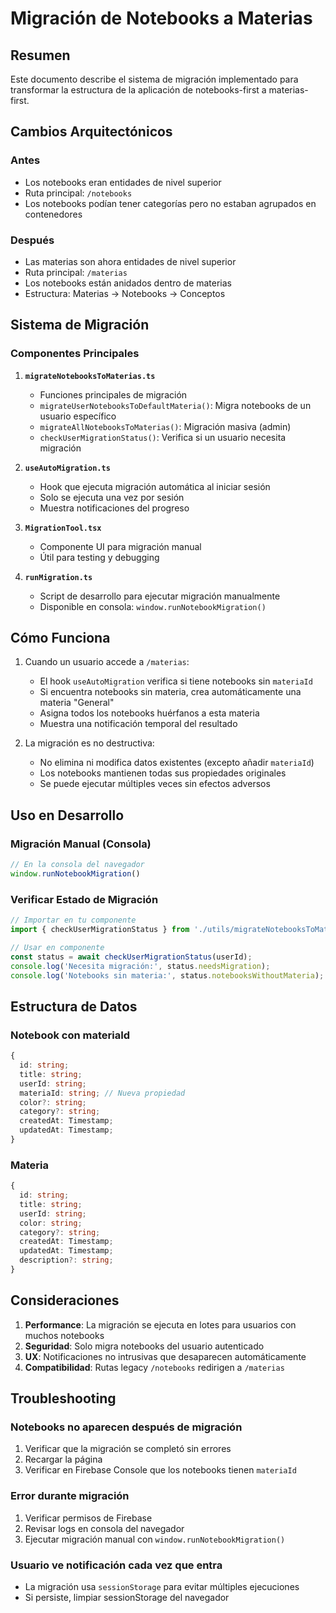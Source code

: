 # Migración de Notebooks a Materias

## Resumen

Este documento describe el sistema de migración implementado para transformar la estructura de la aplicación de notebooks-first a materias-first.

## Cambios Arquitectónicos

### Antes
- Los notebooks eran entidades de nivel superior
- Ruta principal: `/notebooks`
- Los notebooks podían tener categorías pero no estaban agrupados en contenedores

### Después
- Las materias son ahora entidades de nivel superior
- Ruta principal: `/materias`
- Los notebooks están anidados dentro de materias
- Estructura: Materias → Notebooks → Conceptos

## Sistema de Migración

### Componentes Principales

1. **`migrateNotebooksToMaterias.ts`**
   - Funciones principales de migración
   - `migrateUserNotebooksToDefaultMateria()`: Migra notebooks de un usuario específico
   - `migrateAllNotebooksToMaterias()`: Migración masiva (admin)
   - `checkUserMigrationStatus()`: Verifica si un usuario necesita migración

2. **`useAutoMigration.ts`**
   - Hook que ejecuta migración automática al iniciar sesión
   - Solo se ejecuta una vez por sesión
   - Muestra notificaciones del progreso

3. **`MigrationTool.tsx`**
   - Componente UI para migración manual
   - Útil para testing y debugging

4. **`runMigration.ts`**
   - Script de desarrollo para ejecutar migración manualmente
   - Disponible en consola: `window.runNotebookMigration()`

## Cómo Funciona

1. Cuando un usuario accede a `/materias`:
   - El hook `useAutoMigration` verifica si tiene notebooks sin `materiaId`
   - Si encuentra notebooks sin materia, crea automáticamente una materia "General"
   - Asigna todos los notebooks huérfanos a esta materia
   - Muestra una notificación temporal del resultado

2. La migración es no destructiva:
   - No elimina ni modifica datos existentes (excepto añadir `materiaId`)
   - Los notebooks mantienen todas sus propiedades originales
   - Se puede ejecutar múltiples veces sin efectos adversos

## Uso en Desarrollo

### Migración Manual (Consola)
```javascript
// En la consola del navegador
window.runNotebookMigration()
```

### Verificar Estado de Migración
```javascript
// Importar en tu componente
import { checkUserMigrationStatus } from './utils/migrateNotebooksToMaterias';

// Usar en componente
const status = await checkUserMigrationStatus(userId);
console.log('Necesita migración:', status.needsMigration);
console.log('Notebooks sin materia:', status.notebooksWithoutMateria);
```

## Estructura de Datos

### Notebook con materiaId
```typescript
{
  id: string;
  title: string;
  userId: string;
  materiaId: string; // Nueva propiedad
  color?: string;
  category?: string;
  createdAt: Timestamp;
  updatedAt: Timestamp;
}
```

### Materia
```typescript
{
  id: string;
  title: string;
  userId: string;
  color: string;
  category?: string;
  createdAt: Timestamp;
  updatedAt: Timestamp;
  description?: string;
}
```

## Consideraciones

1. **Performance**: La migración se ejecuta en lotes para usuarios con muchos notebooks
2. **Seguridad**: Solo migra notebooks del usuario autenticado
3. **UX**: Notificaciones no intrusivas que desaparecen automáticamente
4. **Compatibilidad**: Rutas legacy `/notebooks` redirigen a `/materias`

## Troubleshooting

### Notebooks no aparecen después de migración
1. Verificar que la migración se completó sin errores
2. Recargar la página
3. Verificar en Firebase Console que los notebooks tienen `materiaId`

### Error durante migración
1. Verificar permisos de Firebase
2. Revisar logs en consola del navegador
3. Ejecutar migración manual con `window.runNotebookMigration()`

### Usuario ve notificación cada vez que entra
- La migración usa `sessionStorage` para evitar múltiples ejecuciones
- Si persiste, limpiar sessionStorage del navegador